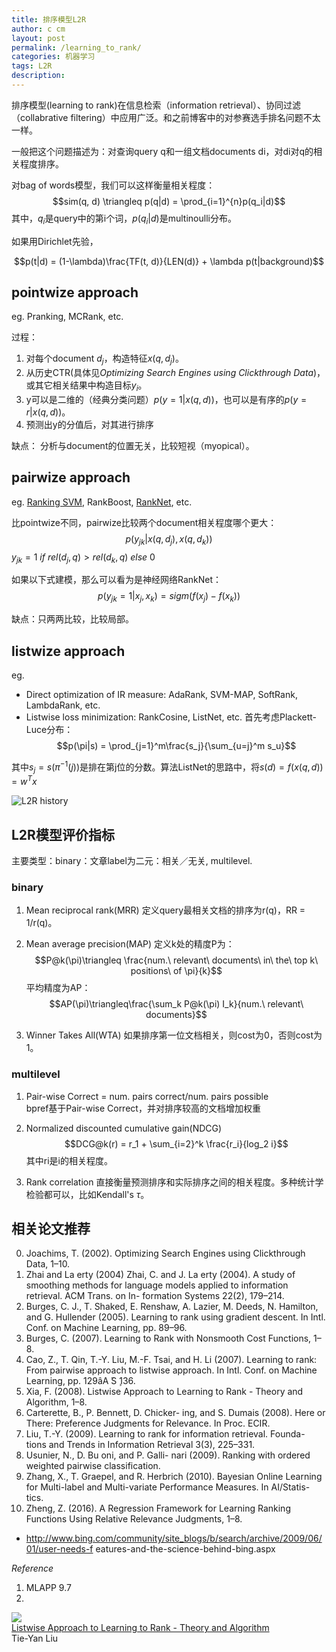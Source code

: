 ```yaml
---
title: 排序模型L2R
author: c cm
layout: post
permalink: /learning_to_rank/
categories: 机器学习
tags: L2R
description:
---
```

排序模型(learning to rank)在信息检索（information retrieval）、协同过滤（collabrative filtering）中应用广泛。和之前博客中的对参赛选手排名问题不太一样。

一般把这个问题描述为：对查询query q和一组文档documents di，对di对q的相关程度排序。

对bag of words模型，我们可以这样衡量相关程度：
$$sim(q, d) \triangleq p(q|d) = \prod_{i=1}^{n}p(q_i|d)$$
其中，$q_i$是query中的第i个词，$p(q_i|d)$是multinoulli分布。

如果用Dirichlet先验，

$$p(t|d) = (1-\lambda)\frac{TF(t, d)}{LEN(d)} + \lambda p(t|background)$$

## pointwize approach
eg. Pranking, MCRank, etc.

过程：

1. 对每个document $d_j$，构造特征$x(q, d_j)$。
2. 从历史CTR(具体见*Optimizing Search Engines using Clickthrough Data*)，或其它相关结果中构造目标$y_i$。
3. y可以是二维的（经典分类问题）$p(y=1|x(q,d))$，也可以是有序的$p(y=r|x(q,d))$。
4. 预测出y的分值后，对其进行排序

缺点：
分析与document的位置无关，比较短视（myopical）。

## pairwize approach
eg. [Ranking SVM](http://iccm.cc/optimizing_search_engines_using_clickthrough_data/), RankBoost, [RankNet](http://iccm.cc/learning_to_rank_using_gradient_descent/), etc.

比pointwize不同，pairwize比较两个document相关程度哪个更大：
$$p(y_{jk}|x(q, d_j), x(q, d_k))$$
$y_{jk} = 1 \ if \ rel(d_j, q) > rel(d_k, q)\ else\ 0$

如果以下式建模，那么可以看为是神经网络RankNet：
$$p(y_{jk}=1|x_j, x_k) = sigm(f(x_j) - f(x_k))$$

缺点：只两两比较，比较局部。

## listwize approach
eg.
* Direct optimization of IR measure: AdaRank, SVM-MAP, SoftRank, LambdaRank, etc.
* Listwise loss minimization: RankCosine, ListNet, etc.
首先考虑Plackett-Luce分布：
$$p(\pi|s) = \prod_{j=1}^m\frac{s_j}{\sum_{u=j}^m s_u}$$

其中$s_j = s(\pi^{-1}(j))$是排在第j位的分数。算法ListNet的思路中，将$s(d) = f(x(q, d)) = w^Tx$

![L2R history](http://iccm.cc/img/l2r-history.jpeg)

## L2R模型评价指标
主要类型：binary：文章label为二元：相关／无关, multilevel.

### binary       
1. Mean reciprocal rank(MRR)
    定义query最相关文档的排序为r(q)，RR = 1/r(q)。

2. Mean average precision(MAP)
    定义k处的精度P为：
    $$P@k(\pi)\triangleq \frac{num.\ relevant\ documents\ in\ the\ top k\ positions\ of \pi}{k}$$
    平均精度为AP：
    $$AP(\pi)\triangleq\frac{\sum_k P@k(\pi) I_k}{num.\ relevant\ documents}$$

3. Winner Takes All(WTA)
    如果排序第一位文档相关，则cost为0，否则cost为1。
    
### multilevel
1. Pair-wise Correct
    = num. pairs correct/num. pairs possible  
    bpref基于Pair-wise Correct，并对排序较高的文档增加权重

2. Normalized discounted cumulative gain(NDCG)
    $$DCG@k(r) = r_1 + \sum_{i=2}^k \frac{r_i}{log_2 i}$$
    其中ri是i的相关程度。
3. Rank correlation
    直接衡量预测排序和实际排序之间的相关程度。多种统计学检验都可以，比如Kendall's $\tau$。
    
## 相关论文推荐
0. Joachims, T. (2002). Optimizing Search Engines using Clickthrough Data, 1–10.
1. Zhai and La erty (2004) Zhai, C. and J. La erty (2004). A study of smoothing methods for language models applied to information retrieval. ACM Trans. on In- formation Systems 22(2), 179–214.
2. Burges, C. J., T. Shaked, E. Renshaw, A. Lazier, M. Deeds, N. Hamilton, and G. Hullender (2005). Learning to rank using gradient descent. In Intl. Conf. on Machine Learning, pp. 89–96.
3. Burges, C. (2007). Learning to Rank with Nonsmooth Cost Functions, 1–8.
3. Cao, Z., T. Qin, T.-Y. Liu, M.-F. Tsai, and H. Li (2007). Learning to rank: From pairwise approach to listwise approach. In Intl. Conf. on MachineLearning, pp. 129âA ̆S ̧136.
4. Xia, F. (2008). Listwise Approach to Learning to Rank - Theory and Algorithm, 1–8.
5. Carterette, B., P. Bennett, D. Chicker- ing, and S. Dumais (2008). Here or There: Preference Judgments for Relevance. In Proc. ECIR.
6. Liu, T.-Y. (2009). Learning to rank for information retrieval. Founda- tions and Trends in Information Retrieval 3(3), 225–331.
7. Usunier, N., D. Bu oni, and P. Galli- nari (2009). Ranking with ordered weighted pairwise classification.
8. Zhang, X., T. Graepel, and R. Herbrich (2010). Bayesian Online Learning for Multi-label and Multi-variate Performance Measures. In AI/Statis- tics.
9. Zheng, Z. (2016). A Regression Framework for Learning Ranking Functions Using Relative Relevance Judgments, 1–8.
 

* http://www.bing.com/community/site_blogs/b/search/archive/2009/06/01/user-needs-f eatures-and-the-science-behind-bing.aspx






*Reference*

1. MLAPP 9.7
2. 
<a href='http://videolectures.net/icml08_liu_lalr/'>
  <img src='http://videolectures.net/icml08_liu_lalr/thumb.jpg' border=0/>
  <br/>Listwise Approach to Learning to Rank - Theory and Algorithm</a><br/>
Tie-Yan Liu

